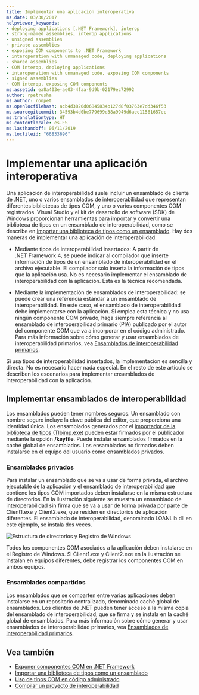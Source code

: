 ```yaml
---
title: Implementar una aplicación interoperativa
ms.date: 03/30/2017
helpviewer_keywords:
- deploying applications [.NET Framework], interop
- strong-named assemblies, interop applications
- unsigned assemblies
- private assemblies
- exposing COM components to .NET Framework
- interoperation with unmanaged code, deploying applications
- shared assemblies
- COM interop, deploying applications
- interoperation with unmanaged code, exposing COM components
- signed assemblies
- COM interop, exposing COM components
ms.assetid: ea8a403e-ae03-4faa-9d9b-02179ec72992
author: rpetrusha
ms.author: ronpet
ms.openlocfilehash: acb4d3820d06845834b127d8f03763e7dd346f53
ms.sourcegitcommit: 34593b4d0be779699d38a9949d6aec11561657ec
ms.translationtype: HT
ms.contentlocale: es-ES
ms.lasthandoff: 06/11/2019
ms.locfileid: "66833696"
---
```

# <a name="deploying-an-interop-application"></a>Implementar una aplicación interoperativa
Una aplicación de interoperabilidad suele incluir un ensamblado de cliente de .NET, uno o varios ensamblados de interoperabilidad que representan diferentes bibliotecas de tipos COM, y uno o varios componentes COM registrados. Visual Studio y el kit de desarrollo de software (SDK) de Windows proporcionan herramientas para importar y convertir una biblioteca de tipos en un ensamblado de interoperabilidad, como se describe en [Importar una biblioteca de tipos como un ensamblado](importing-a-type-library-as-an-assembly.md). Hay dos maneras de implementar una aplicación de interoperabilidad:  
  
- Mediante tipos de interoperabilidad insertados: A partir de .NET Framework 4, se puede indicar al compilador que inserte información de tipos de un ensamblado de interoperabilidad en el archivo ejecutable. El compilador solo inserta la información de tipos que la aplicación usa. No es necesario implementar el ensamblado de interoperabilidad con la aplicación. Esta es la técnica recomendada.  
  
- Mediante la implementación de ensamblados de interoperabilidad: se puede crear una referencia estándar a un ensamblado de interoperabilidad. En este caso, el ensamblado de interoperabilidad debe implementarse con la aplicación. Si emplea esta técnica y no usa ningún componente COM privado, haga siempre referencia al ensamblado de interoperabilidad primario (PIA) publicado por el autor del componente COM que va a incorporar en el código administrado. Para más información sobre cómo generar y usar ensamblados de interoperabilidad primarios, vea [Ensamblados de interoperabilidad primarios](https://docs.microsoft.com/previous-versions/dotnet/netframework-4.0/aax7sdch(v=vs.100)).  
  
 Si usa tipos de interoperabilidad insertados, la implementación es sencilla y directa. No es necesario hacer nada especial. En el resto de este artículo se describen los escenarios para implementar ensamblados de interoperabilidad con la aplicación.  
  
## <a name="deploying-interop-assemblies"></a>Implementar ensamblados de interoperabilidad  
 Los ensamblados pueden tener nombres seguros. Un ensamblado con nombre seguro incluye la clave pública del editor, que proporciona una identidad única. Los ensamblados generados por el [importador de la biblioteca de tipos (Tlbimp.exe)](../tools/tlbimp-exe-type-library-importer.md) pueden estar firmados por el publicador mediante la opción **/keyfile**. Puede instalar ensamblados firmados en la caché global de ensamblados. Los ensamblados no firmados deben instalarse en el equipo del usuario como ensamblados privados.  
  
### <a name="private-assemblies"></a>Ensamblados privados  
 Para instalar un ensamblado que se va a usar de forma privada, el archivo ejecutable de la aplicación y el ensamblado de interoperabilidad que contiene los tipos COM importados deben instalarse en la misma estructura de directorios. En la ilustración siguiente se muestra un ensamblado de interoperabilidad sin firma que se va a usar de forma privada por parte de Client1.exe y Client2.exe, que residen en directorios de aplicación diferentes. El ensamblado de interoperabilidad, denominado LOANLib.dll en este ejemplo, se instala dos veces.  
  
 ![Estructura de directorios y Registro de Windows](./media/deploying-an-interop-application/com-private-deployment.gif "Estructura de directorios y entradas del Registro para una implementación privada")  
  
 Todos los componentes COM asociados a la aplicación deben instalarse en el Registro de Windows. Si Client1.exe y Client2.exe en la ilustración se instalan en equipos diferentes, debe registrar los componentes COM en ambos equipos.  
  
### <a name="shared-assemblies"></a>Ensamblados compartidos  
 Los ensamblados que se comparten entre varias aplicaciones deben instalarse en un repositorio centralizado, denominado caché global de ensamblados. Los clientes de .NET pueden tener acceso a la misma copia del ensamblado de interoperabilidad, que se firma y se instala en la caché global de ensamblados. Para más información sobre cómo generar y usar ensamblados de interoperabilidad primarios, vea [Ensamblados de interoperabilidad primarios](https://docs.microsoft.com/previous-versions/dotnet/netframework-4.0/aax7sdch(v=vs.100)).  
  
## <a name="see-also"></a>Vea también

- [Exponer componentes COM en .NET Framework](exposing-com-components.md)
- [Importar una biblioteca de tipos como un ensamblado](importing-a-type-library-as-an-assembly.md)
- [Uso de tipos COM en código administrado](https://docs.microsoft.com/previous-versions/dotnet/netframework-4.0/3y76b69k(v=vs.100))
- [Compilar un proyecto de interoperabilidad](compiling-an-interop-project.md)
